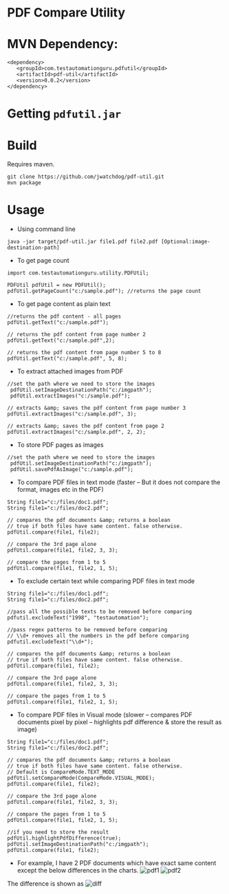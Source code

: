 # PDF Compare Utility

MVN Dependency:
===============

```
<dependency>
   <groupId>com.testautomationguru.pdfutil</groupId>
   <artifactId>pdf-util</artifactId>
   <version>0.0.2</version>
</dependency>
```

Getting `pdfutil.jar`
====================

# Build

Requires maven.

```
git clone https://github.com/jwatchdog/pdf-util.git
mvn package
```

# Usage

* Using command line

```
java -jar target/pdf-util.jar file1.pdf file2.pdf [Optional:image-destination-path]
```

* To get page count

```
import com.testautomationguru.utility.PDFUtil;

PDFUtil pdfUtil = new PDFUtil();
pdfUtil.getPageCount("c:/sample.pdf"); //returns the page count
```

* To get page content as plain text

```
//returns the pdf content - all pages
pdfUtil.getText("c:/sample.pdf");

// returns the pdf content from page number 2
pdfUtil.getText("c:/sample.pdf",2);

// returns the pdf content from page number 5 to 8
pdfUtil.getText("c:/sample.pdf", 5, 8);

```

* To extract attached images from PDF
```
//set the path where we need to store the images
 pdfUtil.setImageDestinationPath("c:/imgpath");
 pdfUtil.extractImages("c:/sample.pdf");

// extracts &amp; saves the pdf content from page number 3
pdfUtil.extractImages("c:/sample.pdf", 3);

// extracts &amp; saves the pdf content from page 2
pdfUtil.extractImages("c:/sample.pdf", 2, 2);

```

* To store PDF pages as images

```
//set the path where we need to store the images
 pdfUtil.setImageDestinationPath("c:/imgpath");
 pdfUtil.savePdfAsImage("c:/sample.pdf");
```

* To compare PDF files in text mode (faster – But it does not compare the format, images etc in the PDF)

```
String file1="c:/files/doc1.pdf";
String file1="c:/files/doc2.pdf";

// compares the pdf documents &amp; returns a boolean
// true if both files have same content. false otherwise.
pdfUtil.compare(file1, file2);

// compare the 3rd page alone
pdfUtil.compare(file1, file2, 3, 3);

// compare the pages from 1 to 5
pdfUtil.compare(file1, file2, 1, 5);
```
* To exclude certain text while comparing PDF files in text mode

```
String file1="c:/files/doc1.pdf";
String file1="c:/files/doc2.pdf";

//pass all the possible texts to be removed before comparing
pdfutil.excludeText("1998", "testautomation");

//pass regex patterns to be removed before comparing
// \\d+ removes all the numbers in the pdf before comparing
pdfutil.excludeText("\\d+");

// compares the pdf documents &amp; returns a boolean
// true if both files have same content. false otherwise.
pdfUtil.compare(file1, file2);

// compare the 3rd page alone
pdfUtil.compare(file1, file2, 3, 3);

// compare the pages from 1 to 5
pdfUtil.compare(file1, file2, 1, 5);
```
* To compare PDF files in Visual mode (slower – compares PDF documents pixel by pixel – highlights pdf difference & store the result as image)

```
String file1="c:/files/doc1.pdf";
String file1="c:/files/doc2.pdf";

// compares the pdf documents &amp; returns a boolean
// true if both files have same content. false otherwise.
// Default is CompareMode.TEXT_MODE
pdfUtil.setCompareMode(CompareMode.VISUAL_MODE);
pdfUtil.compare(file1, file2);

// compare the 3rd page alone
pdfUtil.compare(file1, file2, 3, 3);

// compare the pages from 1 to 5
pdfUtil.compare(file1, file2, 1, 5);

//if you need to store the result
pdfUtil.highlightPdfDifference(true);
pdfUtil.setImageDestinationPath("c:/imgpath");
pdfUtil.compare(file1, file2);
```

* For example, I have 2 PDF documents which have exact same content except the below differences in the charts.
![pdf1](http://i0.wp.com/www.testautomationguru.com/wp-content/uploads/2015/06/pdfu001.png) ![pdf2](http://i2.wp.com/www.testautomationguru.com/wp-content/uploads/2015/06/pdfu002.png)

The difference is shown as
![diff](http://i1.wp.com/www.testautomationguru.com/wp-content/uploads/2015/06/pdfu003.png)
